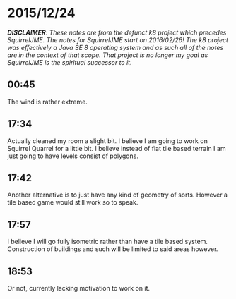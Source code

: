 # 2015/12/24

***DISCLAIMER***: _These notes are from the defunct k8 project which_
_precedes SquirrelJME. The notes for SquirrelJME start on 2016/02/26!_
_The k8 project was effectively a Java SE 8 operating system and as such_
_all of the notes are in the context of that scope. That project is no_
_longer my goal as SquirrelJME is the spiritual successor to it._

## 00:45

The wind is rather extreme.

## 17:34

Actually cleaned my room a slight bit. I believe I am going to work on
Squirrel Quarrel for a little bit. I believe instead of flat tile based
terrain I am just going to have levels consist of polygons.

## 17:42

Another alternative is to just have any kind of geometry of sorts. However a
tile based game would still work so to speak.

## 17:57

I believe I will go fully isometric rather than have a tile based system.
Construction of buildings and such will be limited to said areas however.

## 18:53

Or not, currently lacking motivation to work on it.

